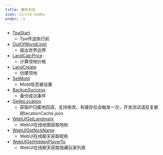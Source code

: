 ```yaml
---
title: 事件总览
icon: circle-nodes
order: -1
---
```


- [TpaStart](./TpaStart.md)
  - Tpa传送执行前
- [OutOfWorldLimit](./OutOfWorldLimit.md)
  - 超出世界边界
- [LandCalcPrice](./LandCalcPrice.md)
  - 计算领地价格
- [LandCreate](./LandCreate.md)
  - 创建领地
- [SetMotd](./SetMotd.md)
  - Motd信息被设置
- [BackupSuccess](./BackupSuccess.md)
  - 备份成功事件
- [GetIpLocation](./GetIpLocation.md)
  - 获取IP归属地回调，支持修改，有缓存仅会触发一次，开发测试请反复删除lacationCache.json
- [WebUIGetLandmark](./WebUIGetLandmark.md)
  - WebUI在线地图获取地标
- [WebUIGetNickName](./WebUIGetNickName.md)
  - WebUI在线聊天获取昵称
- [WebUIGetHiddenPlayerTo](./WebUIGetHiddenPlayerTo.md)
  - WebUI在线聊天获取隐藏玩家列表
    